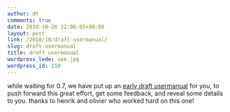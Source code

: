 ```yaml
---
author: dt
comments: true
date: 2010-10-26 22:06:05+00:00
layout: post
link: /2010/10/draft-usermanual/
slug: draft-usermanual
title: draft usermanual
wordpress_lede: see.jpg
wordpress_id: 219
---
```

while waiting for 0.7, we have put up an [early draft usermanual](https://darktable.sourceforge.net/darktable-usermanual-draft-20101022.pdf) for you, to push forward this great effort, get some feedback, and reveal some details to you.
thanks to henrik and olivier who worked hard on this one!
